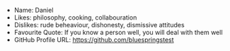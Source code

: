 - Name: Daniel
- Likes: philosophy, cooking, collabouration
- Dislikes: rude beheaviour, dishonesty, dismissive attitudes 
- Favourite Quote: If you know a person well, you will deal with them well
- GitHub Profile URL: https://github.com/bluespringstest